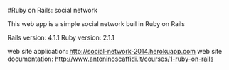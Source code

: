 #Ruby on Rails: social network

This web app is a simple social network buil in Ruby on Rails

Rails version: 4.1.1
Ruby version: 2.1.1

web site application: http://social-network-2014.herokuapp.com
web site documentation: http://www.antoninoscaffidi.it/courses/1-ruby-on-rails
